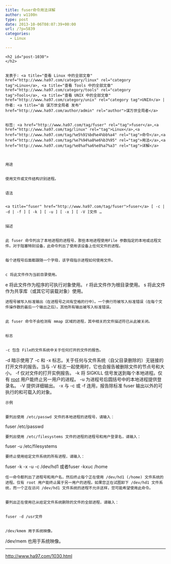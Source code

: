 ```yaml
---
title: fuser命令用法详解
author: w1100n
type: post
date: 2013-10-06T08:07:39+00:00
url: /?p=5839
categories:
  - Linux

---
```

  
    <h2 id="post-1030">
    </h2>
  
  
    发表于: <a title="查看 Linux 中的全部文章" href="http://www.ha97.com/category/linux" rel="category tag">Linux</a>, <a title="查看 Tools 中的全部文章" href="http://www.ha97.com/category/tools" rel="category tag">Tools</a>, <a title="查看 UNIX 中的全部文章" href="http://www.ha97.com/category/unix" rel="category tag">UNIX</a> | 作者: <a title="由 谋万世全局者 发布" href="http://www.ha97.com/author/admin" rel="author">谋万世全局者</a>
  
  
    标签: <a href="http://www.ha97.com/tag/fuser" rel="tag">fuser</a>,<a href="http://www.ha97.com/tag/linux" rel="tag">Linux</a>,<a href="http://www.ha97.com/tag/%e5%91%bd%e4%bb%a4" rel="tag">命令</a>,<a href="http://www.ha97.com/tag/%e7%94%a8%e6%b3%95" rel="tag">用法</a>,<a href="http://www.ha97.com/tag/%e8%af%a6%e8%a7%a3" rel="tag">详解</a>
  

  
    用途
  
  
    使用文件或文件结构识别进程。
  
  
    语法
  
  
    <a title="fuser" href="http://www.ha97.com/tag/fuser">fuser</a> [ -c | -d | -f ] [ -k ] [ -u ] [ -x ] [ -V ]文件 …
  
  
    描述
  
  
    此 fuser 命令列出了本地进程的进程号，那些本地进程使用File 参数指定的本地或远程文件。对于阻塞特别设备，此命令列出了使用该设备上任何文件的进程。
  
  
    每个进程号后面都跟随一个字母，该字母指示进程如何使用文件。
  
  
    c 将此文件作为当前目录使用。
 e 将此文件作为程序的可执行对象使用。
 r 将此文件作为根目录使用。
 s 将此文件作为共享库（或其它可装载对象）使用。
  
  
    进程号被写入标准输出（在进程号之间有空格的行中）。一个换行符被写入标准错误（在每个文件操作数的最后一个输出之后）。其他所有输出被写入标准错误。
  
  
    此 fuser 命令不会检测有 mmap 区域的进程，其中相关的文件描述符已从此被关闭。
  
  
    标志
  
  
    -c 包含 File的文件系统中关于任何打开的文件的报告。
 -d 暗示使用了 -c 和 -x 标志。关于任何与文件系统（自父目录删除的）无链接的打开文件的报告。当与 -V 标志一起使用时，它也会报告被删除文件的节点号和大小。
 -f 仅对文件的打开实例报告。
 -k 将 SIGKILL 信号发送到每个本地进程。仅有 <a title="root" href="http://www.ha97.com/tag/root">root</a> 用户能终止另一用户的进程。
 -u 为进程号后圆括号中的本地进程提供登录名。
 -V 提供详细输出。
 -x 与 -c 或 -f 连用，报告除标准 fuser 输出以外的可执行的和可载入的对象。
  
  
    示例
  
  
    要列出使用 /etc/passwd 文件的本地进程的进程号，请输入：
 fuser /etc/passwd
  
  
    要列出使用 /etc/filesystems 文件的进程的进程号和用户登录名，请输入：
 fuser -u /etc/filesystems
  
  
    要终止使用给定文件系统的所有进程，请输入：
 fuser -k -x -u -c /dev/hd1 或者fuser -kxuc /home
  
  
    任一命令都列出了进程号和用户名，然后终止每个正在使用 /dev/hd1 (/home) 文件系统的进程。仅有 root 用户能终止属于另一用户的进程。如果您正在试图卸下 /dev/hd1 文件系统，而一个正在访问 /dev/hd1 文件系统的进程不允许这样，您可能希望使用此命令。
  
  
    要列出正在使用已从给定文件系统删除的文件的全部进程，请输入：
  
  
    fuser -d /usr文件
  
  
    /dev/kmem 用于系统映像。
 /dev/mem 也用于系统映像。
  
  ---
  
  http://www.ha97.com/1030.html